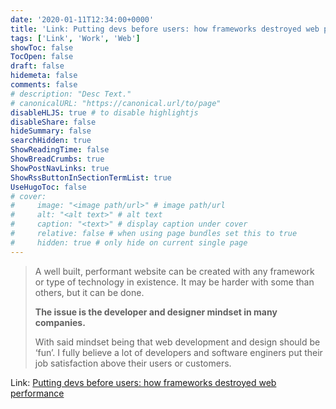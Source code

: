 ```yaml
---
date: '2020-01-11T12:34:00+0000'
title: 'Link: Putting devs before users: how frameworks destroyed web performance'
tags: ['Link', 'Work', 'Web']
showToc: false
TocOpen: false
draft: false
hidemeta: false
comments: false
# description: "Desc Text."
# canonicalURL: "https://canonical.url/to/page"
disableHLJS: true # to disable highlightjs
disableShare: false
hideSummary: false
searchHidden: true
ShowReadingTime: false
ShowBreadCrumbs: true
ShowPostNavLinks: true
ShowRssButtonInSectionTermList: true
UseHugoToc: false
# cover:
#     image: "<image path/url>" # image path/url
#     alt: "<alt text>" # alt text
#     caption: "<text>" # display caption under cover
#     relative: false # when using page bundles set this to true
#     hidden: true # only hide on current single page
---
```


> A well built, performant website can be created with any framework or type of technology in existence. It may be harder with some than others, but it can be done.
>
> **The issue is the developer and designer mindset in many companies.**
>
> With said mindset being that web development and design should be ‘fun’. I fully believe a lot of developers and software enginers put their job satisfaction above their users or customers.

Link: [Putting devs before users: how frameworks destroyed web performance](https://uxdesign.cc/putting-devs-before-users-how-frameworks-destroyed-web-performance-6b2c2a506aab)
